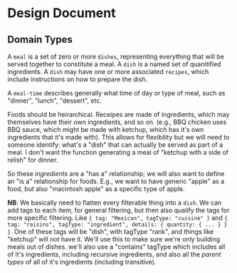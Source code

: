 # Design Document

## Domain Types

A `meal` is a set of zero or more `dishes`, representing everything that will be served together to
constitute a meal. A `dish` is a named set of quanitified ingredients. A `dish` may have one or more associated
`recipes`, which include instructions on how to prepare the dish.

A `meal-time` describes generally what time of day or type of meal, such as "dinner", "lunch", "dessert", etc.

Foods should be heirarchical. Receipes are made of ingredients, which may themselves have their own ingredients,
and so on. (e.g., BBQ chicken uses BBQ sauce, which might be made with ketchup, which has it's own ingredients
that it's made with). This allows for flexibility but we will need to someone identify: what's a "dish" that
can actually be served as part of a meal. I don't want the function generating a meal of "ketchup with a side
of relish" for dinner.

So these _ingredients_ are a "has a" relationship; we will also want to define an "is a" relationship for foods.
E.g., we want to have generic "apple" as a food, but also "macintosh apple" as a specific type of apple.

**NB**: We basically need to flatten every filterable thing into a `dish`. We can add tags to each item, for general
filtering, but then also qualify the tags for more specific filtering. Like `{ tag: "Mexican", tagType: "cuisine" }`
and `{ tag: "raisins", tagType: "ingredient", details: { quantity: { ... } } }`. One of these tags will be
"dish", with tagType "rank", and things like "ketchup" will _not_ have it. We'll use this to make sure we're only
building meals out of dishes. we'll also use a "contains" tagType which includes all of it's ingredients, including
recursive ingredients, and also all the _parent types_ of all of it's ingredients (including transitive).

